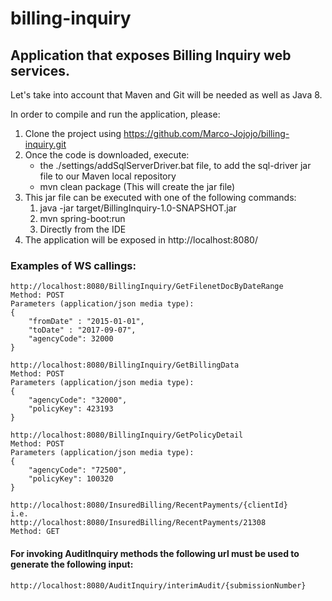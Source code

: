 # billing-inquiry
## Application that exposes Billing Inquiry web services.

Let's take into account that Maven and Git will be needed as well as Java 8.

In order to compile and run the application, please:

1. Clone the project using https://github.com/Marco-Jojojo/billing-inquiry.git
2. Once the code is downloaded, execute:
    * the ./settings/addSqlServerDriver.bat file, to add the sql-driver jar file to our Maven local repository
    * mvn clean package (This will create the jar file)
3. This jar file can be executed with one of the following commands:
    1. java -jar target/BillingInquiry-1.0-SNAPSHOT.jar
    2. mvn spring-boot:run
    3. Directly from the IDE
4. The application will be exposed in http://localhost:8080/

### Examples of WS callings:

    http://localhost:8080/BillingInquiry/GetFilenetDocByDateRange
    Method: POST
    Parameters (application/json media type):
    {
        "fromDate" : "2015-01-01",
        "toDate" : "2017-09-07",
        "agencyCode": 32000
    }

    http://localhost:8080/BillingInquiry/GetBillingData
    Method: POST
    Parameters (application/json media type):
    {
        "agencyCode": "32000",
        "policyKey": 423193
    }
    
    http://localhost:8080/BillingInquiry/GetPolicyDetail
    Method: POST
    Parameters (application/json media type):
    {
        "agencyCode": "72500",
        "policyKey": 100320
    }
    
    http://localhost:8080/InsuredBilling/RecentPayments/{clientId}
    i.e.
    http://localhost:8080/InsuredBilling/RecentPayments/21308
    Method: GET
    
    
#### For invoking AuditInquiry methods the following url must be used to generate the following input:


    http://localhost:8080/AuditInquiry/interimAudit/{submissionNumber}
    
    
